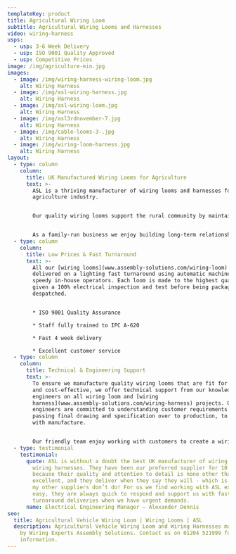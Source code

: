 ```yaml
---
templateKey: product
title: Agricultural Wiring Loom
subtitle: Agricultural Wiring Looms and Harnesses
video: wiring-harness
usps:
  - usp: 3-6 Week Delivery
  - usp: ISO 9001 Quality Approved
  - usp: Competitive Prices
image: /img/agriculture-min.jpg
images:
  - image: /img/wiring-harness-wiring-loom.jpg
    alt: Wiring Harness
  - image: /img/asl-wiring-harness.jpg
    alt: Wiring Harness
  - image: /img/asl-wiring-loom.jpg
    alt: Wiring Harness
  - image: /img/asl3rdnovember-7.jpg
    alt: Wiring Harness
  - image: /img/cable-looms-3-.jpg
    alt: Wiring Harness
  - image: /img/wiring-loom-harness.jpg
    alt: Wiring Harness
layout:
  - type: column
    column:
      title: UK Manufactured Wiring Looms for Agriculture
      text: >-
        ASL is a thriving manufacturer of wiring looms and harnesses for the
        agriculture industry.


        Our quality wiring looms support the rural community by maintaining all agricultural and harvesting equipment. 


        As a family-run business we enjoy building long-term relationships with customers and giving them the perfect wiring solution.
  - type: column
    column:
      title: Low Prices & Fast Turnaround
      text: >-
        All our [wiring looms](www.assembly-solutions.com/wiring-loom) are
        delivered on a lighting fast turnaround using automatic machines and our
        speedy in-house operators. Each loom is made to the highest quality and
        given a 100% electrical inspection and test before being packaged and
        despatched.


        * ISO 9001 Quality Assurance

        * Staff fully trained to IPC A-620

        * Fast 4 week delivery

        * Excellent customer service
  - type: column
    column:
      title: Technical & Engineering Support
      text: >-
        To ensure we manufacture quality wiring looms that are fit for purpose
        and cost-effective, we offer technical support from our knowledgeable
        engineers on all wiring loom and [wiring
        harness](www.assembly-solutions.com/wiring-harness) projects. Our
        engineers are committed to understanding customer requirements before
        passing final drawing and specification over to production, to commence
        with manufacture. 


        Our friendly team enjoy working with customers to create a wiring harness solution that facilitates continuous innovation in vehicle technology, emissions control and safety systems.
  - type: testimonial
    testimonial:
      quote: ASL is without a doubt the best UK manufacturer of wiring looms and
        wiring harnesses. They have been our preferred supplier for 10 years
        because their quality and attention to detail is none other than
        excellent, and they deliver when they say they will - which is something
        my other suppliers don’t do! For us we find working with ASL extremely
        easy, they are always quick to respond and support us with fast
        turnaround deliveries when we have urgent demands.
      name: Electrical Engineering Manager – Alexander Dennis
seo:
  title: Agricultural Vehicle Wiring Loom | Wiring Looms | ASL
  description: Agricultural Vehicle Wiring Loom and Wiring Harnesses manufactured
    by Wiring Experts Assembly Solutions. Contact us on 01204 521999 for more
    information.
---
```

